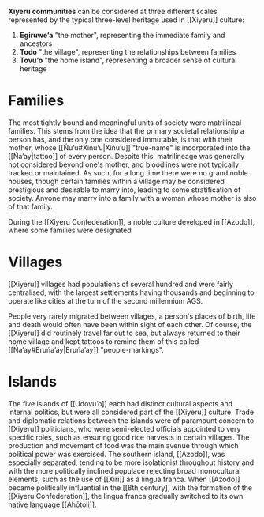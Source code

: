 **Xiyeru communities** can be considered at three different scales represented by the typical three-level heritage used in [[Xiyeru]] culture:
1. **Egiruweʼa** "the mother", representing the immediate family and ancestors
2. **Todo** "the village", representing the relationships between families
3. **Tovuʼo** "the home island", representing a broader sense of cultural heritage
# Families
The most tightly bound and meaningful units of society were matrilineal families. This stems from the idea that the primary societal relationship a person has, and the only one considered immutable, is that with their mother, whose [[Ńuʼu#Xińuʼu|Xińuʼu]] "true-name" is incorporated into the [[Ńaʼay|tattoo]] of every person. Despite this, matrilineage was generally not considered beyond one's mother, and bloodlines were not typically tracked or maintained. As such, for a long time there were no grand noble houses, though certain families within a village may be considered prestigious and desirable to marry into, leading to some stratification of society. Anyone may marry into a family with a woman whose mother is also of that family.

During the [[Xiyeru Confederation]], a noble culture developed in [[Azodo]], where some families were designated
# Villages
[[Xiyeru]] villages had populations of several hundred and were fairly centralised, with the largest settlements having thousands and beginning to operate like cities at the turn of the second millennium AGS.

People very rarely migrated between villages, a person's places of birth, life and death would often have been within sight of each other. Of course, the [[Xiyeru]] did routinely travel far out to sea, but always returned to their home village and kept tattoos to remind them of this called [[Ńaʼay#Eruńa’ay|Eruńa’ay]] "people-markings".
# Islands
The five islands of [[Udovuʼo]] each had distinct cultural aspects and internal politics, but were all considered part of the [[Xiyeru]] culture. Trade and diplomatic relations between the islands were of paramount concern to [[Xiyeru]] politicians, who were semi-elected officials appointed to very specific roles, such as ensuring good rice harvests in certain villages. The production and movement of food was the main avenue through which political power was exercised. The southern island, [[Azodo]], was especially separated, tending to be more isolationist throughout history and with the more politically inclined populace rejecting broad monocultural elements, such as the use of [[Xiri]] as a lingua franca. When [[Azodo]] became politically influential in the [[8th century]] with the formation of the [[Xiyeru Confederation]], the lingua franca gradually switched to its own native language [[Ahōtoli]].